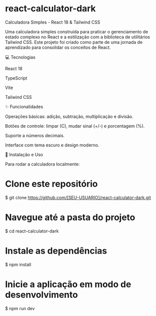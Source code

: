 # react-calculator-dark
Calculadora Simples - React 18 &amp; Tailwind CSS

Uma calculadora simples construída para praticar o gerenciamento de estado complexo no React e a estilização com a biblioteca de utilitários Tailwind CSS. Este projeto foi criado como parte de uma jornada de aprendizado para consolidar os conceitos de React.

💻 Tecnologias

React 18

TypeScript

Vite

Tailwind CSS

✨ Funcionalidades

Operações básicas: adição, subtração, multiplicação e divisão.

Botões de controle: limpar (C), mudar sinal (+/-) e porcentagem (%).

Suporte a números decimais.

Interface com tema escuro e design moderno.

🚀 Instalação e Uso

Para rodar a calculadora localmente:

# Clone este repositório
$ git clone https://github.com/[SEU-USUARIO]/react-calculator-dark.git

# Navegue até a pasta do projeto
$ cd react-calculator-dark

# Instale as dependências
$ npm install

# Inicie a aplicação em modo de desenvolvimento
$ npm run dev
